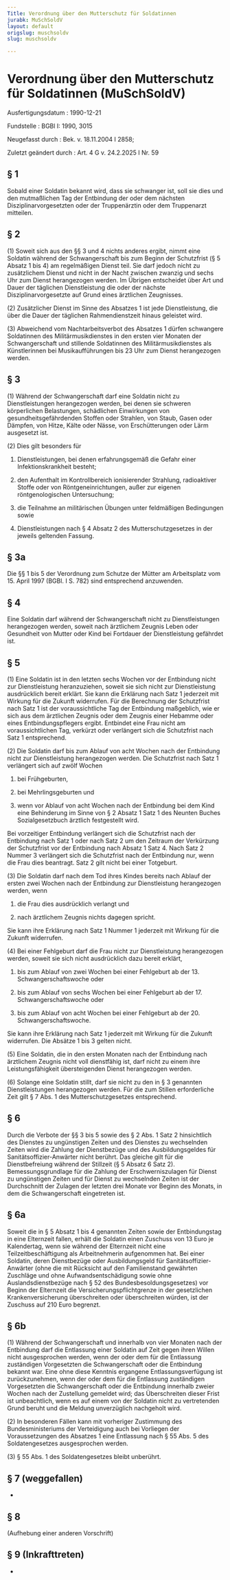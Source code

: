 ```yaml
---
Title: Verordnung über den Mutterschutz für Soldatinnen
jurabk: MuSchSoldV
layout: default
origslug: muschsoldv
slug: muschsoldv

---
```


# Verordnung über den Mutterschutz für Soldatinnen (MuSchSoldV)

Ausfertigungsdatum
:   1990-12-21

Fundstelle
:   BGBl I: 1990, 3015

Neugefasst durch
:   Bek. v. 18.11.2004 I 2858;

Zuletzt geändert durch
:   Art. 4 G v. 24.2.2025 I Nr. 59


## § 1

Sobald einer Soldatin bekannt wird, dass sie schwanger ist, soll sie dies und den mutmaßlichen Tag der Entbindung der oder dem nächsten Disziplinarvorgesetzten oder der Truppenärztin oder dem Truppenarzt mitteilen.


## § 2

(1) Soweit sich aus den §§ 3 und 4 nichts anderes ergibt, nimmt eine Soldatin während der Schwangerschaft bis zum Beginn der Schutzfrist (§ 5 Absatz 1 bis 4) am regelmäßigen Dienst teil. Sie darf jedoch nicht zu zusätzlichem Dienst und nicht in der Nacht zwischen zwanzig und sechs Uhr zum Dienst herangezogen werden. Im Übrigen entscheidet über Art und Dauer der täglichen Dienstleistung die oder der nächste Disziplinarvorgesetzte auf Grund eines ärztlichen Zeugnisses.

(2) Zusätzlicher Dienst im Sinne des Absatzes 1 ist jede Dienstleistung, die über die Dauer der täglichen Rahmendienstzeit hinaus geleistet wird.

(3) Abweichend vom Nachtarbeitsverbot des Absatzes 1 dürfen schwangere Soldatinnen des Militärmusikdienstes in den ersten vier Monaten der Schwangerschaft und stillende Soldatinnen des Militärmusikdienstes als Künstlerinnen bei Musikaufführungen bis 23 Uhr zum Dienst herangezogen werden.


## § 3

(1) Während der Schwangerschaft darf eine Soldatin nicht zu Dienstleistungen herangezogen werden, bei denen sie schweren körperlichen Belastungen, schädlichen Einwirkungen von gesundheitsgefährdenden Stoffen oder Strahlen, von Staub, Gasen oder Dämpfen, von Hitze, Kälte oder Nässe, von Erschütterungen oder Lärm ausgesetzt ist.

(2) Dies gilt besonders für

1.  Dienstleistungen, bei denen erfahrungsgemäß die Gefahr einer Infektionskrankheit besteht;


2.  den Aufenthalt im Kontrollbereich ionisierender Strahlung, radioaktiver Stoffe oder von Röntgeneinrichtungen, außer zur eigenen röntgenologischen Untersuchung;


3.  die Teilnahme an militärischen Übungen unter feldmäßigen Bedingungen sowie


4.  Dienstleistungen nach § 4 Absatz 2 des Mutterschutzgesetzes in der jeweils geltenden Fassung.





## § 3a

Die §§ 1 bis 5 der Verordnung zum Schutze der Mütter am Arbeitsplatz vom 15. April 1997 (BGBl. I S. 782) sind entsprechend anzuwenden.


## § 4

Eine Soldatin darf während der Schwangerschaft nicht zu Dienstleistungen herangezogen werden, soweit nach ärztlichem Zeugnis Leben oder Gesundheit von Mutter oder Kind bei Fortdauer der Dienstleistung gefährdet ist.


## § 5

(1) Eine Soldatin ist in den letzten sechs Wochen vor der Entbindung nicht zur Dienstleistung heranzuziehen, soweit sie sich nicht zur Dienstleistung ausdrücklich bereit erklärt. Sie kann die Erklärung nach Satz 1 jederzeit mit Wirkung für die Zukunft widerrufen. Für die Berechnung der Schutzfrist nach Satz 1 ist der voraussichtliche Tag der Entbindung maßgeblich, wie er sich aus dem ärztlichen Zeugnis oder dem Zeugnis einer Hebamme oder eines Entbindungspflegers ergibt. Entbindet eine Frau nicht am voraussichtlichen Tag, verkürzt oder verlängert sich die Schutzfrist nach Satz 1 entsprechend.

(2) Die Soldatin darf bis zum Ablauf von acht Wochen nach der Entbindung nicht zur Dienstleistung herangezogen werden. Die Schutzfrist nach Satz 1 verlängert sich auf zwölf Wochen

1.  bei Frühgeburten,


2.  bei Mehrlingsgeburten und


3.  wenn vor Ablauf von acht Wochen nach der Entbindung bei dem Kind eine Behinderung im Sinne von § 2 Absatz 1 Satz 1 des Neunten Buches Sozialgesetzbuch ärztlich festgestellt wird.



Bei vorzeitiger Entbindung verlängert sich die Schutzfrist nach der Entbindung nach Satz 1 oder nach Satz 2 um den Zeitraum der Verkürzung der Schutzfrist vor der Entbindung nach Absatz 1 Satz 4. Nach Satz 2 Nummer 3 verlängert sich die Schutzfrist nach der Entbindung nur, wenn die Frau dies beantragt. Satz 2 gilt nicht bei einer Totgeburt.

(3) Die Soldatin darf nach dem Tod ihres Kindes bereits nach Ablauf der ersten zwei Wochen nach der Entbindung zur Dienstleistung herangezogen werden, wenn

1.  die Frau dies ausdrücklich verlangt und


2.  nach ärztlichem Zeugnis nichts dagegen spricht.



Sie kann ihre Erklärung nach Satz 1 Nummer 1 jederzeit mit Wirkung für die Zukunft widerrufen.

(4) Bei einer Fehlgeburt darf die Frau nicht zur Dienstleistung herangezogen werden, soweit sie sich nicht ausdrücklich dazu bereit erklärt,

1.  bis zum Ablauf von zwei Wochen bei einer Fehlgeburt ab der 13. Schwangerschaftswoche oder


2.  bis zum Ablauf von sechs Wochen bei einer Fehlgeburt ab der 17. Schwangerschaftswoche oder


3.  bis zum Ablauf von acht Wochen bei einer Fehlgeburt ab der 20. Schwangerschaftswoche.



Sie kann ihre Erklärung nach Satz 1 jederzeit mit Wirkung für die Zukunft widerrufen. Die Absätze 1 bis 3 gelten nicht.

(5) Eine Soldatin, die in den ersten Monaten nach der Entbindung nach ärztlichem Zeugnis nicht voll dienstfähig ist, darf nicht zu einem ihre Leistungsfähigkeit übersteigenden Dienst herangezogen werden.

(6) Solange eine Soldatin stillt, darf sie nicht zu den in § 3 genannten Dienstleistungen herangezogen werden. Für die zum Stillen erforderliche Zeit gilt § 7 Abs. 1 des Mutterschutzgesetzes entsprechend.


## § 6

Durch die Verbote der §§ 3 bis 5 sowie des § 2 Abs. 1 Satz 2 hinsichtlich des Dienstes zu ungünstigen Zeiten und des Dienstes zu wechselnden Zeiten wird die Zahlung der Dienstbezüge und des Ausbildungsgeldes für Sanitätsoffizier-Anwärter nicht berührt. Das gleiche gilt für die Dienstbefreiung während der Stillzeit (§ 5 Absatz 6 Satz 2). Bemessungsgrundlage für die Zahlung der Erschwerniszulagen für Dienst zu ungünstigen Zeiten und für Dienst zu wechselnden Zeiten ist der Durchschnitt der Zulagen der letzten drei Monate vor Beginn des Monats, in dem die Schwangerschaft eingetreten ist.


## § 6a

Soweit die in § 5 Absatz 1 bis 4 genannten Zeiten sowie der Entbindungstag in eine Elternzeit fallen, erhält die Soldatin einen Zuschuss von 13 Euro je Kalendertag, wenn sie während der Elternzeit nicht eine Teilzeitbeschäftigung als Arbeitnehmerin aufgenommen hat. Bei einer Soldatin, deren Dienstbezüge oder Ausbildungsgeld für Sanitätsoffizier-Anwärter (ohne die mit Rücksicht auf den Familienstand gewährten Zuschläge und ohne Aufwandsentschädigung sowie ohne Auslandsdienstbezüge nach § 52 des Bundesbesoldungsgesetzes) vor Beginn der Elternzeit die Versicherungspflichtgrenze in der gesetzlichen Krankenversicherung überschreiten oder überschreiten würden, ist der Zuschuss auf 210 Euro begrenzt.


## § 6b

(1) Während der Schwangerschaft und innerhalb von vier Monaten nach der Entbindung darf die Entlassung einer Soldatin auf Zeit gegen ihren Willen nicht ausgesprochen werden, wenn der oder dem für die Entlassung zuständigen Vorgesetzten die Schwangerschaft oder die Entbindung bekannt war. Eine ohne diese Kenntnis ergangene Entlassungsverfügung ist zurückzunehmen, wenn der oder dem für die Entlassung zuständigen Vorgesetzten die Schwangerschaft oder die Entbindung innerhalb zweier Wochen nach der Zustellung gemeldet wird; das Überschreiten dieser Frist ist unbeachtlich, wenn es auf einem von der Soldatin nicht zu vertretenden Grund beruht und die Meldung unverzüglich nachgeholt wird.

(2) In besonderen Fällen kann mit vorheriger Zustimmung des Bundesministeriums der Verteidigung auch bei Vorliegen der Voraussetzungen des Absatzes 1 eine Entlassung nach § 55 Abs. 5 des Soldatengesetzes ausgesprochen werden.

(3) § 55 Abs. 1 des Soldatengesetzes bleibt unberührt.


## § 7 (weggefallen)

-


## § 8

(Aufhebung einer anderen Vorschrift)


## § 9 (Inkrafttreten)

-

